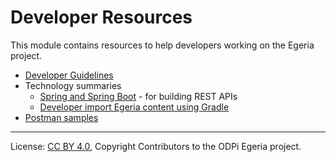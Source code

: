<!-- SPDX-License-Identifier: CC-BY-4.0 -->
<!-- Copyright Contributors to the ODPi Egeria project. -->
  
# Developer Resources

This module contains resources to help developers working on the Egeria project.

* [Developer Guidelines](./Developer-Guidelines.md)
* Technology summaries
  * [Spring and Spring Boot](Spring.md) - for building REST APIs
  * [Developer import Egeria content using Gradle](Consuming-Egeria-Using_Gradle.md)
* [Postman samples](./Postman-Samples.md)
  

----
License: [CC BY 4.0](https://creativecommons.org/licenses/by/4.0/),
Copyright Contributors to the ODPi Egeria project.

